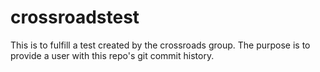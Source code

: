 # crossroadstest
This is to fulfill a test created by the crossroads group. The purpose is to provide a user with this repo's git commit history.
